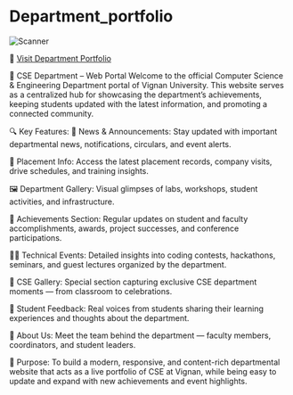 # Department_portfolio


![Scanner](https://hemanthseelam.github.io/Department_portfolio/imgs/Scanner.jpg)

🔗 [Visit Department Portfolio](https://hemanthseelam.github.io/Department_portfolio/)



🧾 CSE Department – Web Portal
Welcome to the official Computer Science & Engineering Department portal of Vignan University.
This website serves as a centralized hub for showcasing the department’s achievements, keeping students updated with the latest information, and promoting a connected community.

🔍 Key Features:
📢 News & Announcements:
Stay updated with important departmental news, notifications, circulars, and event alerts.

🎯 Placement Info:
Access the latest placement records, company visits, drive schedules, and training insights.

🖼️ Department Gallery:
Visual glimpses of labs, workshops, student activities, and infrastructure.

🌟 Achievements Section:
Regular updates on student and faculty accomplishments, awards, project successes, and conference participations.

👨‍💻 Technical Events:
Detailed insights into coding contests, hackathons, seminars, and guest lectures organized by the department.

🎥 CSE Gallery:
Special section capturing exclusive CSE department moments — from classroom to celebrations.

💬 Student Feedback:
Real voices from students sharing their learning experiences and thoughts about the department.

👥 About Us:
Meet the team behind the department — faculty members, coordinators, and student leaders.

🚀 Purpose:
To build a modern, responsive, and content-rich departmental website that acts as a live portfolio of CSE at Vignan, while being easy to update and expand with new achievements and event highlights.
